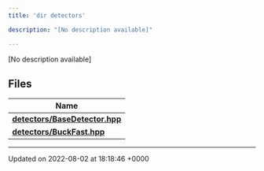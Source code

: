 ```yaml
---
title: 'dir detectors'

description: "[No description available]"

---
```







[No description available]

## Files

| Name           |
| -------------- |
| **[detectors/BaseDetector.hpp](/documentation/code/darkbit_development/files/basedetector_8hpp/#file-basedetector.hpp)**  |
| **[detectors/BuckFast.hpp](/documentation/code/darkbit_development/files/buckfast_8hpp/#file-buckfast.hpp)**  |






-------------------------------

Updated on 2022-08-02 at 18:18:46 +0000
